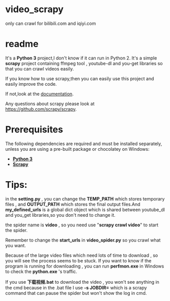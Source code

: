 # video_scrapy
only can crawl for bilibili.com and iqiyi.com

readme
=======
It's a **Python 3** project,I don't know if it can run in Python 2.
It's a simple **scrapy** project containing ffmpeg tool , youtube-dl  and you-get libraries so that you can crawl videos easily.

If you know how to use scrapy,then you can easily use this project and easily improve the code.

If not,look at the [documentation](https://doc.scrapy.org/).
    
Any questions about scrapy please look at https://github.com/scrapy/scrapy.

Prerequisites
======
The following dependencies are required and must be installed separately, 
unless you are using a pre-built package or chocolatey on Windows:

* **[Python 3](https://www.python.org/downloads/)**
* **[Scrapy](https://github.com/scrapy/scrapy)**

Tips:
======

in the **setting.py**  , you can change the **TEMP_PATH** which stores temporary files , 
and **OUTPUT_PATH**  which stores  the final output files.And **my_defined_urls** is a global dict object
which is shared between youtube_dl and you_get libraries,so you don't need to change it.

the spider name is **video** , so you need use "**scrapy crawl video**" to start the spider.

Remember to change the **start_urls** in **video_spider.py** so you crawl what you want.
                                                  
Because of the large video files which need lots of time to download , 
so you will see the process seems to be stuck. If you want to know if the program is running for downloading ,
you can run **perfmon.exe** in Windows to check the **python.exe** 's traffic.

If you use **下载视频.bat** to download the video , you won't see anything in the cmd because in the .bat file I use **-s JOBDIR=** 
which is a scrapy command that can pause the spider but won't show the log in cmd.

